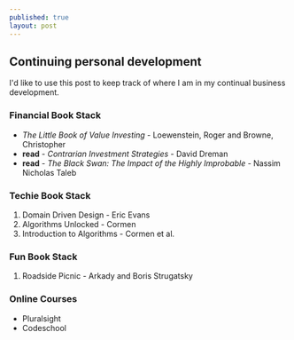 ```yaml
---
published: true
layout: post
---
```

## Continuing personal development

I'd like to use this post to keep track of where I am in my continual business development.

### Financial Book Stack
- _The Little Book of Value Investing_ - Loewenstein, Roger and Browne, Christopher 
- **read** - _Contrarian Investment Strategies_ - David Dreman 
- **read** - _The Black Swan: The Impact of the Highly Improbable_ - Nassim Nicholas Taleb 

### Techie Book Stack
1. Domain Driven Design - Eric Evans
2. Algorithms Unlocked - Cormen
3. Introduction to Algorithms - Cormen et al.

### Fun Book Stack
1. Roadside Picnic - Arkady and Boris Strugatsky

### Online Courses
- Pluralsight
- Codeschool
